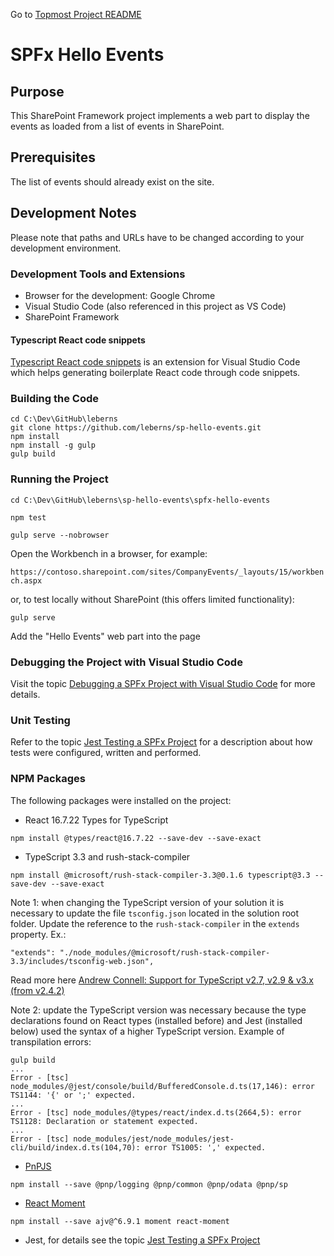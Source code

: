 Go to [Topmost Project README](../README.md)

# SPFx Hello Events

## Purpose

This SharePoint Framework project implements a web part to display the events as loaded from a list of events in SharePoint.

## Prerequisites

The list of events should already exist on the site.

## Development Notes

Please note that paths and URLs have to be changed according to your development environment.

### Development Tools and Extensions

* Browser for the development: Google Chrome
* Visual Studio Code (also referenced in this project as VS Code)
* SharePoint Framework

#### Typescript React code snippets

[Typescript React code snippets](https://marketplace.visualstudio.com/items?itemName=infeng.vscode-react-typescript) is an extension for Visual Studio Code which helps generating boilerplate React code through code snippets.

### Building the Code

```
cd C:\Dev\GitHub\leberns
git clone https://github.com/leberns/sp-hello-events.git
npm install
npm install -g gulp
gulp build
```

### Running the Project

`cd C:\Dev\GitHub\leberns\sp-hello-events\spfx-hello-events`

`npm test`

`gulp serve --nobrowser`

Open the Workbench in a browser, for example:

`https://contoso.sharepoint.com/sites/CompanyEvents/_layouts/15/workbench.aspx`

or, to test locally without SharePoint (this offers limited functionality):

`gulp serve`

Add the "Hello Events" web part into the page 

### Debugging the Project with Visual Studio Code

Visit the topic [Debugging a SPFx Project with Visual Studio Code](https://github.com/leberns/sp-hello-events/wiki/Debugging-a-SPFx-Project-with-Visual-Studio-Code) for more details.

### Unit Testing

Refer to the topic [Jest Testing a SPFx Project](https://github.com/leberns/sp-hello-events/wiki/Jest-Testing-a-SPFx-Project) for a description about how tests were configured, written and performed.

### NPM Packages

The following packages were installed on the project:

* React 16.7.22 Types for TypeScript

`npm install @types/react@16.7.22 --save-dev --save-exact`

* TypeScript 3.3 and rush-stack-compiler

`npm install @microsoft/rush-stack-compiler-3.3@0.1.6 typescript@3.3 --save-dev --save-exact`

Note 1: when changing the TypeScript version of your solution it is necessary to update the file `tsconfig.json` located in the solution root folder. Update the reference to the `rush-stack-compiler` in the `extends` property. Ex.:

`"extends": "./node_modules/@microsoft/rush-stack-compiler-3.3/includes/tsconfig-web.json",`

Read more here [Andrew Connell: Support for TypeScript v2.7, v2.9 & v3.x (from v2.4.2)](http://www.andrewconnell.com/blog/sharepoint-framework-v1-8-0-what-s-in-the-latest-update-of-spfx#support-for-typescript)

Note 2: update the TypeScript version was necessary because the type declarations found on React types (installed before) and Jest (installed below) used the syntax of a higher TypeScript version. Example of transpilation errors:

```
gulp build
...
Error - [tsc] node_modules/@jest/console/build/BufferedConsole.d.ts(17,146): error TS1144: '{' or ';' expected.
...
Error - [tsc] node_modules/@types/react/index.d.ts(2664,5): error TS1128: Declaration or statement expected.
...
Error - [tsc] node_modules/jest/node_modules/jest-cli/build/index.d.ts(104,70): error TS1005: ',' expected.
```

* [PnPJS](https://github.com/pnp/pnpjs)

`npm install --save @pnp/logging @pnp/common @pnp/odata @pnp/sp`

* [React Moment](https://www.npmjs.com/package/react-moment)

`npm install --save ajv@^6.9.1 moment react-moment`

* Jest, for details see the topic [Jest Testing a SPFx Project](https://github.com/leberns/sp-hello-events/wiki/Jest-Testing-a-SPFx-Project)
